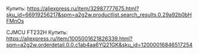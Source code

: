 Купить: 
https://aliexpress.ru/item/32987777675.html?sku_id=66919256217&spm=a2g2w.productlist.search_results.0.29a92b0bHFMnOs

CJMCU FT232H
Купить: 
https://aliexpress.ru/item/1005001621826339.html?spm=a2g2w.orderdetail.0.0.c1ab4aa6YQ21GK&sku_id=12000016846517254





